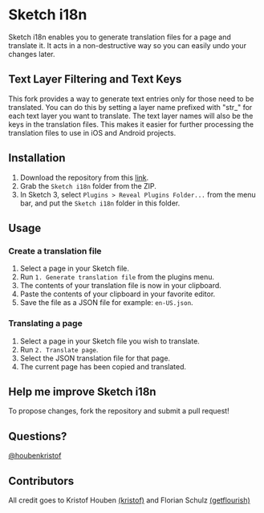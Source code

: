 # Sketch i18n
Sketch i18n enables you to generate translation files for a page and translate it. It acts in a non-destructive way so you can easily undo your changes later.

## Text Layer Filtering and Text Keys
This fork provides a way to generate text entries only for those need to be translated. You can do this by setting a layer name prefixed with "str_" for each text layer you want to translate. The text layer names will also be the keys in the translation files. This makes it easier for further processing the translation files to use in iOS and Android projects.

## Installation
1. Download the repository from this [link](https://github.com/kristof/sketch-i18n/archive/master.zip).
2. Grab the `Sketch i18n` folder from the ZIP.
3. In Sketch 3, select `Plugins > Reveal Plugins Folder...` from the menu bar, and put the `Sketch i18n` folder in this folder.

## Usage
### Create a translation file
1. Select a page in your Sketch file.
2. Run `1. Generate translation file` from the plugins menu.
3. The contents of your translation file is now in your clipboard.
4. Paste the contents of your clipboard in your favorite editor.
6. Save the file as a JSON file for example: `en-US.json`.

### Translating a page
1. Select a page in your Sketch file you wish to translate.
2. Run `2. Translate page`.
3. Select the JSON translation file for that page.
4. The current page has been copied and translated.

## Help me improve Sketch i18n
To propose changes, fork the repository and submit a pull request!

## Questions?
[@houbenkristof](http://twitter.com/houbenkristof)

## Contributors
All credit goes to Kristof Houben [(kristof)](https://github.com/kristof)
and
Florian Schulz [(getflourish)](https://github.com/getflourish)
